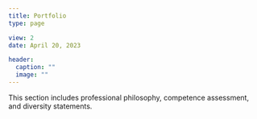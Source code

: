```yaml
---
title: Portfolio
type: page

view: 2
date: April 20, 2023

header:
  caption: ""
  image: ""
---
```


This section includes professional philosophy, competence assessment, and diversity statements.
